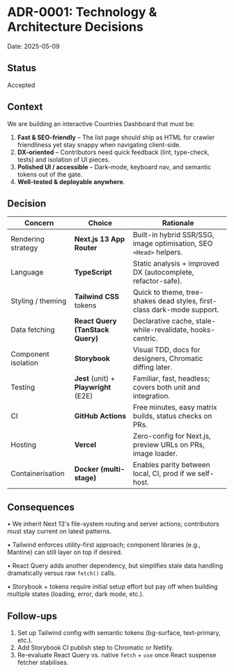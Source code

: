 # ADR-0001: Technology & Architecture Decisions

Date: 2025-05-09

## Status

Accepted

## Context

We are building an interactive Countries Dashboard that must be:

1. **Fast & SEO-friendly** – The list page should ship as HTML for crawler friendliness yet stay snappy when navigating client-side.
2. **DX-oriented** – Contributors need quick feedback (lint, type-check, tests) and isolation of UI pieces.
3. **Polished UI / accessible** – Dark-mode, keyboard nav, and semantic tokens out of the gate.
4. **Well-tested & deployable anywhere**.

## Decision

| Concern             | Choice                                 | Rationale                                                               |
| ------------------- | -------------------------------------- | ----------------------------------------------------------------------- |
| Rendering strategy  | **Next.js 13 App Router**              | Built-in hybrid SSR/SSG, image optimisation, SEO `<Head>` helpers.      |
| Language            | **TypeScript**                         | Static analysis + improved DX (autocomplete, refactor-safe).            |
| Styling / theming   | **Tailwind CSS** tokens                | Quick to theme, tree-shakes dead styles, first-class dark-mode support. |
| Data fetching       | **React Query (TanStack Query)**       | Declarative cache, stale-while-revalidate, hooks-centric.               |
| Component isolation | **Storybook**                          | Visual TDD, docs for designers, Chromatic diffing later.                |
| Testing             | **Jest** (unit) + **Playwright** (E2E) | Familiar, fast, headless; covers both unit and integration.             |
| CI                  | **GitHub Actions**                     | Free minutes, easy matrix builds, status checks on PRs.                 |
| Hosting             | **Vercel**                             | Zero-config for Next.js, preview URLs on PRs, image loader.             |
| Containerisation    | **Docker (multi-stage)**               | Enables parity between local, CI, prod if we self-host.                 |

## Consequences

• We inherit Next 13's file-system routing and server actions; contributors must stay current on latest patterns.

• Tailwind enforces utility-first approach; component libraries (e.g., Mantine) can still layer on top if desired.

• React Query adds another dependency, but simplifies stale data handling dramatically versus raw `fetch()` calls.

• Storybook + tokens require initial setup effort but pay off when building multiple states (loading, error, dark mode, etc.).

## Follow-ups

1. Set up Tailwind config with semantic tokens (bg-surface, text-primary, etc.).
2. Add Storybook CI publish step to Chromatic or Netlify.
3. Re-evaluate React Query vs. native `fetch` + `use` once React suspense fetcher stabilises.
